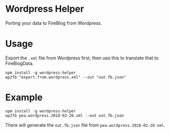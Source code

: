 # Wordpress Helper

Porting your data to FireBlog from Wordpress.

# Usage

Export the `.xml` file from Wordpress first, then ues this to translate that to FireBlogData.

```
npm install -g wordpress-helper
wp2fb "export.from.wordpress.xml" --out "out.fb.json"
```

# Example

```
npm install -g wordpress-helper
wp2fb pea.wordpress.2018-02-20.xml --out out.fb.json
```

There will generate the `out.fb.json` file from `pea.wordpress.2018-02-20.xml`.
